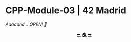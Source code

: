# CPP-Module-03 | 42 Madrid

*Aaaaand... OPEN! 👵*

<p align="center">
  <a href="https://github.com/madebypixel02/CPP-Module-02">&#11013;</a>
  <a href="https://github.com/madebypixel02/CPP-Modules">&#127968;</a>
  <a href="https://github.com/madebypixel02/CPP-Module-04">&#10145;</a>
</p>
